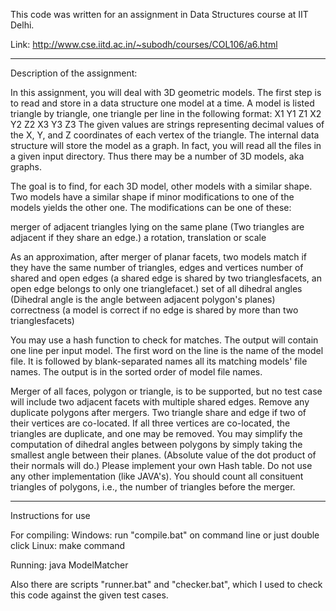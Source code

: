
This code was written for an assignment in Data Structures course at IIT Delhi.

Link: http://www.cse.iitd.ac.in/~subodh/courses/COL106/a6.html

---------------------------------------------------------------------

Description of the assignment:

In this assignment, you will deal with 3D geometric models. The first step is to read and store in a data structure one model at a time. A model is listed triangle by triangle, one triangle per line in the following format:
X1 Y1 Z1 X2 Y2 Z2 X3 Y3 Z3
The given values are strings representing decimal values of the X, Y, and Z coordinates of each vertex of the triangle.
The internal data structure will store the model as a graph. In fact, you will read all the files in a given input directory. Thus there may be a number of 3D models, aka graphs.

The goal is to find, for each 3D model, other models with a similar shape. Two models have a similar shape if minor modifications to one of the models yields the other one. The modifications can be one of these:

merger of adjacent triangles lying on the same plane (Two triangles are adjacent if they share an edge.)
a rotation, translation or scale

As an approximation, after merger of planar facets, two models match if they have the same
number of triangles, edges and vertices
number of shared and open edges (a shared edge is shared by two trianglesfacets, an open edge belongs to only one trianglefacet.)
set of all dihedral angles (Dihedral angle is the angle between adjacent polygon's planes)
correctness (a model is correct if no edge is shared by more than two trianglesfacets)

You may use a hash function to check for matches. The output will contain one line per input model. The first word on the line is the name of the model file. It is followed by blank-separated names all its matching models' file names. The output is in the sorted order of model file names. 

Merger of all faces, polygon or triangle, is to be supported, but no test case will include two adjacent facets with multiple shared edges.
Remove any duplicate polygons after mergers.
Two triangle share and edge if two of their vertices are co-located. If all three vertices are co-located, the triangles are duplicate, and one may be removed.
You may simplify the computation of dihedral angles between polygons by simply taking the smallest angle between their planes. (Absolute value of the dot product of their normals will do.)
Please implement your own Hash table. Do not use any other implementation (like JAVA's).
You should count all consituent triangles of polygons, i.e., the number of triangles before the merger.

--------------------------------------------------------------------------------

Instructions for use

For compiling:
	Windows: 
		run "compile.bat" on command line or just double click 
	Linux:
		make command 

Running:
	java ModelMatcher <location of folder with files>


Also there are scripts "runner.bat" and "checker.bat", which I used to check this code against the given test cases. 

